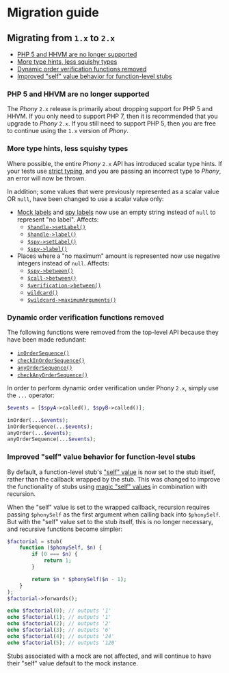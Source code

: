 # Migration guide

## Migrating from `1.x` to `2.x`

- [PHP 5 and HHVM are no longer supported]
- [More type hints, less squishy types]
- [Dynamic order verification functions removed]
- [Improved "self" value behavior for function-level stubs]

[php 5 and hhvm are no longer supported]: #php-5-and-hhvm-are-no-longer-supported
[more type hints, less squishy types]: #more-type-hints-less-squishy-types
[dynamic order verification functions removed]: #dynamic-order-verification-functions-removed
[improved "self" value behavior for function-level stubs]: #improved-self-value-behavior-for-function-level-stubs

### PHP 5 and HHVM are no longer supported

The *Phony* `2.x` release is primarily about dropping support for PHP 5 and
HHVM. If you only need to support PHP 7, then it is recommended that you upgrade
to *Phony* `2.x`. If you still need to support PHP 5, then you are free to
continue using the `1.x` version of *Phony*.

### More type hints, less squishy types

Where possible, the entire *Phony* `2.x` API has introduced scalar type hints.
If your tests use [strict typing], and you are passing an incorrect type to
*Phony*, an error will now be thrown.

[strict typing]: http://php.net/functions.arguments#functions.arguments.type-declaration.strict

In addition; some values that were previously represented as a scalar value OR
`null`, have been changed to use a scalar value only:

- [Mock labels] and [spy labels] now use an empty string instead of `null` to
  represent "no label". Affects:
    - [`$handle->setLabel()`]
    - [`$handle->label()`]
    - [`$spy->setLabel()`]
    - [`$spy->label()`]
- Places where a "no maximum" amount is represented now use negative integers
  instead of `null`. Affects:
    - [`$spy->between()`]
    - [`$call->between()`]
    - [`$verification->between()`]
    - [`wildcard()`]
    - [`$wildcard->maximumArguments()`]

[mock labels]: http://eloquent-software.com/phony/latest/#labeling-mocks
[spy labels]: http://eloquent-software.com/phony/latest/#labeling-spies
[`$handle->setLabel()`]: http://eloquent-software.com/phony/latest/#handle.setLabel
[`$handle->label()`]: http://eloquent-software.com/phony/latest/#handle.label
[`$spy->setLabel()`]: http://eloquent-software.com/phony/latest/#spy.setLabel
[`$spy->label()`]: http://eloquent-software.com/phony/latest/#spy.label
[`$spy->between()`]: http://eloquent-software.com/phony/latest/#spy.between
[`$call->between()`]: http://eloquent-software.com/phony/latest/#call.between
[`$verification->between()`]: http://eloquent-software.com/phony/latest/#verification.between
[`wildcard()`]: http://eloquent-software.com/phony/latest/#facade.wildcard
[`$wildcard->maximumArguments()`]: http://eloquent-software.com/phony/latest/#wildcard.maximumArguments

### Dynamic order verification functions removed

The following functions were removed from the top-level API because they have
been made redundant:

- [`inOrderSequence()`]
- [`checkInOrderSequence()`]
- [`anyOrderSequence()`]
- [`checkAnyOrderSequence()`]

[`inOrderSequence()`]: http://eloquent-software.com/phony/1.0/#facade.inOrderSequence
[`checkInOrderSequence()`]: http://eloquent-software.com/phony/1.0/#facade.checkInOrderSequence
[`anyOrderSequence()`]: http://eloquent-software.com/phony/1.0/#facade.anyOrderSequence
[`checkAnyOrderSequence()`]: http://eloquent-software.com/phony/1.0/#facade.checkAnyOrderSequence

In order to perform dynamic order verification under Phony `2.x`, simply use the
`...` operator:

```php
$events = [$spyA->called(), $spyB->called()];

inOrder(...$events);
inOrderSequence(...$events);
anyOrder(...$events);
anyOrderSequence(...$events);
```

### Improved "self" value behavior for function-level stubs

By default, a function-level stub's ["self" value] is now set to the stub
itself, rather than the callback wrapped by the stub. This was changed to
improve the functionality of stubs using [magic "self" values] in combination
with recursion.

When the "self" value is set to the wrapped callback, recursion requires passing
`$phonySelf` as the first argument when calling back into `$phonySelf`. But with
the "self" value set to the stub itself, this is no longer necessary, and
recursive functions become simpler:

```php
$factorial = stub(
    function ($phonySelf, $n) {
        if (0 === $n) {
            return 1;
        }

        return $n * $phonySelf($n - 1);
    }
);
$factorial->forwards();

echo $factorial(0); // outputs '1'
echo $factorial(1); // outputs '1'
echo $factorial(2); // outputs '2'
echo $factorial(3); // outputs '6'
echo $factorial(4); // outputs '24'
echo $factorial(5); // outputs '120'
```

Stubs associated with a mock are not affected, and will continue to have their
"self" value default to the mock instance.

["self" value]: http://eloquent-software.com/phony/latest/#stub-self-values
[magic "self" values]: http://eloquent-software.com/phony/latest/#magic-self-values
